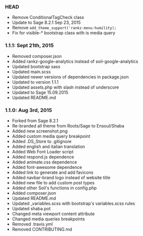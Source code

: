 ### HEAD
* Remove ConditionalTagCheck class
* Update to Sage 8.2.1 Sep 23, 2015
* Remove `add_theme_support('rankz-menu-humility);`
* Fix for visible-* bootstrap class with is media query

### 1.1.1: Sept 21th, 2015
* Removed composer.json
* Added rankz-google-analytics instead of soil-google-analytics
* Updated bootstrap sass
* Updated main.scss
* Updated newer versions of dependencies in package.json
* Updated to version 1.1.1
* Updated assets.php with slash instead of underscore
* Updated to Sage 15.09.2015
* Updated README.md

### 1.1.0: Aug 3rd, 2015
* Forked from Sage 8.2.1
* Re-branded all theme from Roots/Sage to Ensoul/Shaba
* Added new screenshot.png
* Added custom media query breakpoint
* Added .DS_Store to .gitignore
* Added english and italian translation
* Added Web Font Loader script
* Added respond.js dependence
* Added animate.css dependence
* Added font-awesome dependence
* Added link to generate and add favicons
* Added navbar-brand logo instead of website title
* Added new file to add custom post types
* Added other Soil's functions in config.php
* Added composer.json
* Updated README.md
* Updated _variables.scss with bootstrap's variables.scss rules
* Updated shaba.pot
* Changed meta viewport content attribute
* Changed media queries breakpoints
* Removed .travis.yml
* Removed CONTRIBUTING.md
